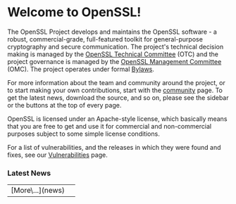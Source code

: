 # Welcome to OpenSSL!

The OpenSSL Project develops and maintains the OpenSSL software - a robust,
commercial-grade, full-featured toolkit for general-purpose cryptography and
secure communication. The project\'s technical decision making is managed by
the [OpenSSL Technical Committee](/community/otc.html) (OTC) and the project
governance is managed by the [OpenSSL Management Committee](/community/omc.html)
(OMC). The project operates under formal [Bylaws](/policies/omc-bylaws.html).

For more information about the team and community around the project, or to
start making your own contributions, start with the [community](/community)
page. To get the latest news, download the source, and so on, please see the
sidebar or the buttons at the top of every page.

OpenSSL is licensed under an Apache-style license, which basically means
that you are free to get and use it for commercial and non-commercial
purposes subject to some simple license conditions.

For a list of vulnerabilities, and the releases in which they were found and
fixes, see our [Vulnerabilities](news/vulnerabilities.html) page.

### Latest News

<table class="newsflash" width="90%">
<!--#include virtual="newsflash.inc"-->
<tr><td class="d">[More\...](news)</td><td class="t"></td></tr>

